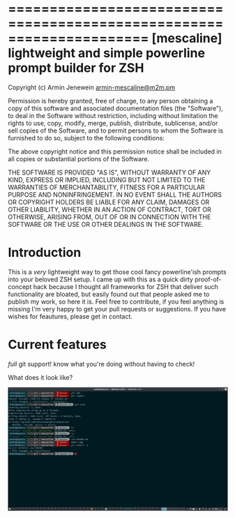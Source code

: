 =====================================================================
 [mescaline] lightweight and simple powerline prompt builder for ZSH
=====================================================================

Copyright (c) Armin Jenewein <armin-mescaline@m2m.pm>

Permission is hereby granted, free of charge, to any person obtaining a copy of this software and associated documentation files (the "Software"), to deal in the Software without restriction, including without limitation the rights to use, copy, modify, merge, publish, distribute, sublicense, and/or sell copies of the Software, and to permit persons to whom the Software is furnished to do so, subject to the following conditions:

The above copyright notice and this permission notice shall be included in all copies or substantial portions of the Software.

THE SOFTWARE IS PROVIDED "AS IS", WITHOUT WARRANTY OF ANY KIND, EXPRESS OR IMPLIED, INCLUDING BUT NOT LIMITED TO THE WARRANTIES OF MERCHANTABILITY, FITNESS FOR A PARTICULAR PURPOSE AND NONINFRINGEMENT. IN NO EVENT SHALL THE AUTHORS OR COPYRIGHT HOLDERS BE LIABLE FOR ANY CLAIM, DAMAGES OR OTHER LIABILITY, WHETHER IN AN ACTION OF CONTRACT, TORT OR OTHERWISE, ARISING FROM, OUT OF OR IN CONNECTION WITH THE SOFTWARE OR THE USE OR OTHER DEALINGS IN THE SOFTWARE.

Introduction
============

This is a *very* lightweight way to get those cool fancy powerline'ish prompts into your beloved ZSH setup. I came up with this as a quick dirty proof-of-concept hack because I thought all frameworks for ZSH that deliver such functionality are bloated, but easily found out that people asked me to publish my work, so here it is. Feel free to contribute, if you feel anything is missing I'm very happy to get your pull requests or suggestions. If you have wishes for feautures, please get in contact.

Current features
================

*full* git support! know what you're doing without having to check!

What does it look like?

![Screenshot](/img/mescaline.png)



